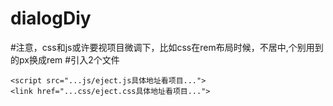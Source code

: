 # dialogDiy
#注意，css和js或许要视项目微调下，比如css在rem布局时候，不居中,个别用到的px换成rem
#引入2个文件
```
<script src="...js/eject.js具体地址看项目...">
<link href="...css/eject.css具体地址看项目...">
```
<script>
#使用：
#1、alert弹窗调用示例：
```
Ealt.Ealert({
      title:'alert提示文案',
      message:'这是alert弹窗，感觉还是很不错的'
})
  ```
#2、confirm弹窗调用示例：
  ```
Ealt.Econfirm({
      title:'confirm弹窗文案',
      message:'这是confirm弹窗,你确定删除吗?',
      define:function(){
            alert('您点击了确定')
      },
      cancel:function(){
            alert('您点击了取消')
      }
})
  ```
#3、toast弱提示调用示例：
```
Ealt.Etoast('这是toast弱提示，您觉得怎么样！',3)//默认三秒
  ```
